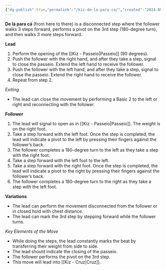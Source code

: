 ```yaml
---
{"dg-publish":true,"permalink":"/kiz-de-la-para-ca/","created":"2024-09-23T11:58:24.698-04:00","updated":"2024-09-23T12:39:54.695-04:00"}
---
```



**De lá para cá** (from here to there) is a disconnected step where the follower walks 3 steps forward, performs a pivot on the 3rd step (180-degree turn), and then walks 3 more steps forward.

**Lead**
1. Perform the opening of the [[Kiz - Passeio\|Passeio]] (90 degrees).
2. Push the follower with the right hand, and after they take a step, signal to close the passeio. Extend the left hand to receive the follower.
3. Push the follower with the left hand, and after they take a step, signal to close the passeio. Extend the right hand to receive the follower.
4. Repeat from step 2.

*Exiting*
- The lead can close the movement by performing a Basic 2 to the left or right and reconnecting with the follower.

**Follower**
1. The lead will signal to open as in [[Kiz - Passeio\|Passeio]]. The weight is on the right foot.
2. Take a step forward with the left foot. Once the step is completed, the lead will indicate a pivot to the left by pressing their fingers against the follower’s back.
3. The follower completes a 180-degree turn to the left as they take a step with the right foot.
4. Take a step forward with the left foot to the left.
5. Take a step forward with the right foot. Once the step is completed, the lead will indicate a pivot to the right by pressing their fingers against the follower’s back.
6. The follower completes a 180-degree turn to the right as they take a step with the left foot.

**Variations**
- The lead can perform the movement disconnected from the follower or in closed hold with chest distance.
- The lead can mark the 3rd step by stepping forward while the follower turns.


*Key Elements of the Move*

- While doing the steps, the lead constantly marks the beat by transferring their weight from side to side.
- The lead should indicate the closing of the passeio.
- The follower performs the pivot on the 3rd step.
- This move will lead into [[Kiz - Cruz\|Cruz]].
